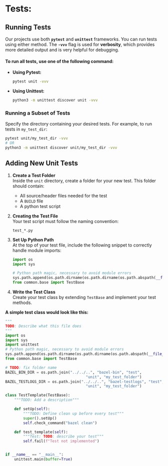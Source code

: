 # Tests:

## Running Tests

Our projects use both **`pytest`** and **`unittest`** frameworks. You can run tests using either method. The **`-vvv`** flag is used for **verbosity**, which provides more detailed output and is very helpful for debugging.

#### To run all tests, use one of the following command:
* **Using Pytest:**
    ```bash
    pytest unit -vvv
    ```

* **Using Unittest:**
    ```bash
    python3 -m unittest discover unit -vvv
    ```

### Running a Subset of Tests
Specify the directory containing your desired tests. For example, to run tests in `my_test_dir`:

```bash
pytest unit/my_test_dir -vvv
# OR
python3 -m unittest discover unit/my_test_dir -vvv
```

## Adding New Unit Tests

1. **Create a Test Folder**  
   Inside the `unit` directory, create a folder for your new test. This folder should contain:
   - All source/header files needed for the test
   - A `BUILD` file
   - A python test script

2. **Creating the Test File**  
   Your test script must follow the naming convention:
   ```text
   test_*.py
   ```

3. **Set Up Python Path**  
   At the top of your test file, include the following snippet to correctly handle module imports:
   ```python
   import os
   import sys

   # Python path magic, necessary to avoid module errors
   sys.path.append(os.path.dirname(os.path.dirname(os.path.abspath(__file__))))
   from common.base import TestBase
   ```

4. **Write the Test Class**  
   Create your test class by extending `TestBase` and implement your test methods.

**A simple test class would look like this:**
```python
"""
TODO: Describe what this file does
"""
import os
import sys
import unittest
# Python path magic, necessary to avoid module errors
sys.path.append(os.path.dirname(os.path.dirname(os.path.abspath(__file__))))
from common.base import TestBase

# TODO: fix folder name
BAZEL_BIN_DIR = os.path.join("../../..", "bazel-bin", "test", 
                                    "unit", "my_test_folder")
BAZEL_TESTLOGS_DIR = os.path.join("../../..", "bazel-testlogs", "test", 
                                    "unit", "my_test_folder")

class TestTemplate(TestBase):
    """TODO: Add a description"""

    def setUp(self):
        """TODO: Define clean up before every test"""
        super().setUp()
        self.check_command("bazel clean")

    def test_template(self):
        """Test: TODO: describe your test"""
        self.fail(f"Test not implemented")


if __name__ == "__main__":
    unittest.main(buffer=True) 
``` 